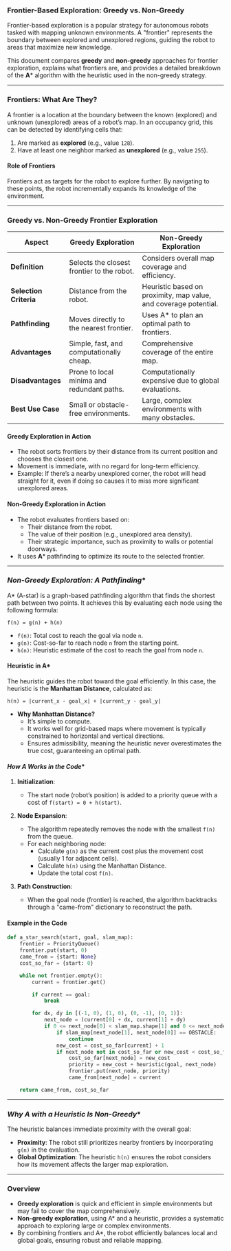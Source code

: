 ### **Frontier-Based Exploration: Greedy vs. Non-Greedy**

Frontier-based exploration is a popular strategy for autonomous robots tasked with mapping unknown environments. A "frontier" represents the boundary between explored and unexplored regions, guiding the robot to areas that maximize new knowledge.

This document compares **greedy** and **non-greedy** approaches for frontier exploration, explains what frontiers are, and provides a detailed breakdown of the **A*** algorithm with the heuristic used in the non-greedy strategy.

---

### **Frontiers: What Are They?**

A frontier is a location at the boundary between the known (explored) and unknown (unexplored) areas of a robot’s map. In an occupancy grid, this can be detected by identifying cells that:
1. Are marked as **explored** (e.g., value `128`).
2. Have at least one neighbor marked as **unexplored** (e.g., value `255`).

#### **Role of Frontiers**
Frontiers act as targets for the robot to explore further. By navigating to these points, the robot incrementally expands its knowledge of the environment.

---

### **Greedy vs. Non-Greedy Frontier Exploration**

| **Aspect**                 | **Greedy Exploration**                        | **Non-Greedy Exploration**                 |
|----------------------------|-----------------------------------------------|--------------------------------------------|
| **Definition**             | Selects the closest frontier to the robot.   | Considers overall map coverage and efficiency. |
| **Selection Criteria**     | Distance from the robot.                     | Heuristic based on proximity, map value, and coverage potential. |
| **Pathfinding**            | Moves directly to the nearest frontier.      | Uses A* to plan an optimal path to frontiers. |
| **Advantages**             | Simple, fast, and computationally cheap.     | Comprehensive coverage of the entire map.  |
| **Disadvantages**          | Prone to local minima and redundant paths.   | Computationally expensive due to global evaluations. |
| **Best Use Case**          | Small or obstacle-free environments.         | Large, complex environments with many obstacles. |

#### **Greedy Exploration in Action**
- The robot sorts frontiers by their distance from its current position and chooses the closest one.
- Movement is immediate, with no regard for long-term efficiency.
- Example: If there’s a nearby unexplored corner, the robot will head straight for it, even if doing so causes it to miss more significant unexplored areas.

#### **Non-Greedy Exploration in Action**
- The robot evaluates frontiers based on:
  - Their distance from the robot.
  - The value of their position (e.g., unexplored area density).
  - Their strategic importance, such as proximity to walls or potential doorways.
- It uses **A*** pathfinding to optimize its route to the selected frontier.

---

### **Non-Greedy Exploration: A* Pathfinding**

A* (A-star) is a graph-based pathfinding algorithm that finds the shortest path between two points. It achieves this by evaluating each node using the following formula:
```
f(n) = g(n) + h(n)
```

- `f(n)`: Total cost to reach the goal via node `n`.
- `g(n)`: Cost-so-far to reach node `n` from the starting point.
- `h(n)`: Heuristic estimate of the cost to reach the goal from node `n`.

#### **Heuristic in A*** 
The heuristic guides the robot toward the goal efficiently. In this case, the heuristic is the **Manhattan Distance**, calculated as:
```
h(n) = |current_x - goal_x| + |current_y - goal_y|
```

- **Why Manhattan Distance?**
  - It’s simple to compute.
  - It works well for grid-based maps where movement is typically constrained to horizontal and vertical directions.
  - Ensures admissibility, meaning the heuristic never overestimates the true cost, guaranteeing an optimal path.

#### **How A* Works in the Code**
1. **Initialization**:
   - The start node (robot’s position) is added to a priority queue with a cost of `f(start) = 0 + h(start)`.

2. **Node Expansion**:
   - The algorithm repeatedly removes the node with the smallest `f(n)` from the queue.
   - For each neighboring node:
     - Calculate `g(n)` as the current cost plus the movement cost (usually 1 for adjacent cells).
     - Calculate `h(n)` using the Manhattan Distance.
     - Update the total cost `f(n)`.

3. **Path Construction**:
   - When the goal node (frontier) is reached, the algorithm backtracks through a "came-from" dictionary to reconstruct the path.

#### **Example in the Code**
```python
def a_star_search(start, goal, slam_map):
    frontier = PriorityQueue()
    frontier.put(start, 0)
    came_from = {start: None}
    cost_so_far = {start: 0}

    while not frontier.empty():
        current = frontier.get()

        if current == goal:
            break

        for dx, dy in [(-1, 0), (1, 0), (0, -1), (0, 1)]:
            next_node = (current[0] + dx, current[1] + dy)
            if 0 <= next_node[0] < slam_map.shape[1] and 0 <= next_node[1] < slam_map.shape[0]:
                if slam_map[next_node[1], next_node[0]] == OBSTACLE:
                    continue
                new_cost = cost_so_far[current] + 1
                if next_node not in cost_so_far or new_cost < cost_so_far[next_node]:
                    cost_so_far[next_node] = new_cost
                    priority = new_cost + heuristic(goal, next_node)
                    frontier.put(next_node, priority)
                    came_from[next_node] = current

    return came_from, cost_so_far
```

---

### **Why A* with a Heuristic Is Non-Greedy**
The heuristic balances immediate proximity with the overall goal:
- **Proximity**: The robot still prioritizes nearby frontiers by incorporating `g(n)` in the evaluation.
- **Global Optimization**: The heuristic `h(n)` ensures the robot considers how its movement affects the larger map exploration.

---

### **Overview**
- **Greedy exploration** is quick and efficient in simple environments but may fail to cover the map comprehensively.
- **Non-greedy exploration**, using A* and a heuristic, provides a systematic approach to exploring large or complex environments.
- By combining frontiers and A*, the robot efficiently balances local and global goals, ensuring robust and reliable mapping.
